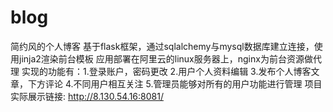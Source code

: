 # blog
简约风的个人博客
基于flask框架，通过sqlalchemy与mysql数据库建立连接，使用jinja2渲染前台模板
应用部署在阿里云的linux服务器上，nginx为前台资源做代理
实现的功能有：1.登录账户，密码更改 2.用户个人资料编辑 3.发布个人博客文章，下方评论 4.不同用户相互关注 5.管理员能够对所有的用户功能进行管理
项目实际展示链接: http://8.130.54.16:8081/
